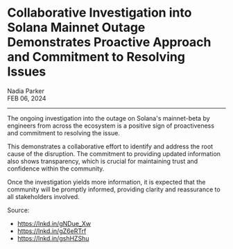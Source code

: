 # Collaborative Investigation into Solana Mainnet Outage Demonstrates Proactive Approach and Commitment to Resolving Issues

Nadia Parker
<br> FEB 06, 2024

---
The ongoing investigation into the outage on Solana's mainnet-beta by engineers from across the ecosystem is a positive sign of proactiveness and commitment to resolving the issue. 

This demonstrates a collaborative effort to identify and address the root cause of the disruption. The commitment to providing updated information also shows transparency, which is crucial for maintaining trust and confidence within the community. 

Once the investigation yields more information, it is expected that the community will be promptly informed, providing clarity and reassurance to all stakeholders involved. 

Source: 
+ https://lnkd.in/gNDue_Xw 
+ https://lnkd.in/gZ6eRTrf
+ https://lnkd.in/gshHZShu 
